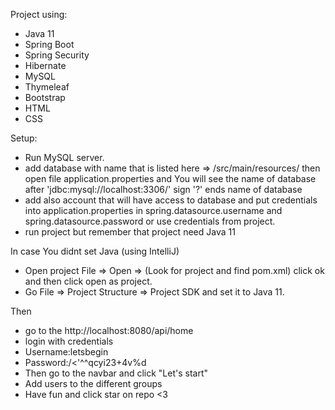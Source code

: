 Project using:
- Java 11
- Spring Boot
- Spring Security
- Hibernate
- MySQL
- Thymeleaf
- Bootstrap
- HTML
- CSS

Setup:
- Run MySQL server.
- add database with name that is listed here => /src/main/resources/ then open file
application.properties and You will see the name of database after 'jdbc:mysql://localhost:3306/'
sign '?' ends name of database
- add also account that will have access to database and put credentials into application.properties
in spring.datasource.username and spring.datasource.password or use credentials from project.
- run  project but remember that project need Java 11

In case You didnt set Java (using IntelliJ)
- Open project File => Open => (Look for project and find pom.xml) click ok and then click open as project.
- Go File => Project Structure => Project SDK and set it to Java 11.

Then
- go to the http://localhost:8080/api/home
- login with credentials
- Username:letsbegin
- Password:/<'^^qcyi23+4v%d
- Then go to the navbar and click "Let's start"
- Add users to the different groups
- Have fun and click star on repo <3



